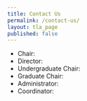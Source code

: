 ```yaml
---
title: Contact Us
permalink: /contact-us/
layout: tla_page
published: false
---
```


- Chair:
- Director:
- Undergraduate Chair:
- Graduate Chair:
- Administrator:
- Coordinator:

